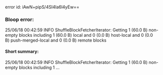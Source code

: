 error id: iAwN+pipS/4SI4la6l4yEw==
### Bloop error:

25/06/18 00:42:59 INFO ShuffleBlockFetcherIterator: Getting 1 (60.0 B) non-empty blocks including 1 (60.0 B) local and 0 (0.0 B) host-local and 0 (0.0 B) push-merged-local and 0 (0.0 B) remote blocks
#### Short summary: 

25/06/18 00:42:59 INFO ShuffleBlockFetcherIterator: Getting 1 (60.0 B) non-empty blocks including 1 ...